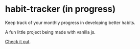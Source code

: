 # habit-tracker (in progress)

Keep track of your monthly progress in developing better habits. 

A fun little project being made with vanilla js.

[Check it out](https://kayfo23.github.io/habit-tracker/).
